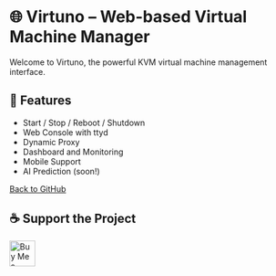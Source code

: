 # 🌐 Virtuno – Web-based Virtual Machine Manager

Welcome to Virtuno, the powerful KVM virtual machine management interface.

## 🚀 Features

- Start / Stop / Reboot / Shutdown
- Web Console with ttyd
- Dynamic Proxy
- Dashboard and Monitoring
- Mobile Support
- AI Prediction (soon!)

[Back to GitHub](https://github.com/fasgoncalves/virtuno) 

## ☕ Support the Project


<a href="https://www.buymeacoffee.com/fasgoncalves" target="_blank">
  <img src="https://cdn.buymeacoffee.com/buttons/v2/default-yellow.png" height="45" alt="Buy Me a Coffee">
</a>
